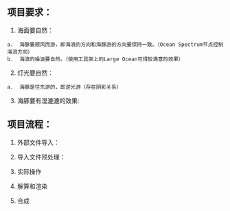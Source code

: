 ## 项目要求：

  1.  海面要自然：

    a.  海豚要顺风而游，即海浪的方向和海豚游的方向要保持一致。（Ocean Spectrum节点控制海浪方向）
    b.  海浪的噪波要自然。（使用工具架上的Large Ocean可得较满意的效果）
    
  2.  灯光要自然：

    a.  海豚是往东游的，即逆光游（存在阴影关系）
    
  3.  海豚要有湿漉漉的效果:
  
## 项目流程：

  1.  外部文件导入：
    
  2.  导入文件预处理：
    
  3.  实际操作

  4.  解算和渲染
  
  5.  合成





    
